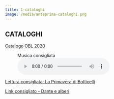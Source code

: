 ```yaml
---
title: 1-cataloghi
image: /media/anteprima-cataloghi.png
---
```

## CATALOGHI

[Catalogo OBL 2020](/media/catal-agg-giugno-2020-full.pdf)

<figure>
<figcaption>Musica consigliata</figcaption>
<audio metadata controls src="/media/ventotene.mp3">
Your browser does not support the <code>audio</code> element</audio>
</figure>

[Lettura consigliata: La Primavera di Botticelli](https://www.guidaturistica-michelebusillo.com/it/dettagli-di-primavera/)

[Link consigliato - Dante e alberi](/media/dante-e-alberi.pdf "Alberi e Dante")